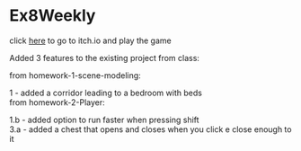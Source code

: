 # Ex8Weekly

click [here](https://daniel-matan.itch.io/ex8-weekly) to go to itch.io and play the game

Added 3 features to the existing project from class:

from homework-1-scene-modeling:  

1 - added a corridor leading to a bedroom with beds  
from homework-2-Player:  

1.b - added option to run faster when pressing shift  
3.a - added a chest that opens and closes when you click e close enough to it
